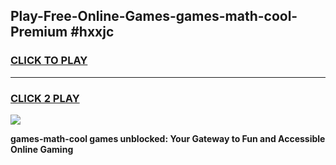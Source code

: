 
## Play-Free-Online-Games-games-math-cool-Premium #hxxjc
<h3>
<a href="https://premium.freeplayer.one?title=games-math-cool&ref=8M">CLICK TO PLAY</a></h3>
<hr>

<h3>
<a href="https://premium.freeplayer.one?title=games-math-cool&ref=8M">CLICK 2 PLAY</a>
  
</h3>

<a href="https://premium.freeplayer.one?title=games-math-cool&ref=8M"><img src="https://clearcache.store/games.png"></a>


**games-math-cool games unblocked: Your Gateway to Fun and Accessible Online Gaming**
